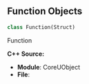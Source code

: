 ## Function Objects

```python
class Function(Struct)
```

Function

**C++ Source:**

- **Module**: CoreUObject
- **File**:

<a id="unreal.Player"></a>